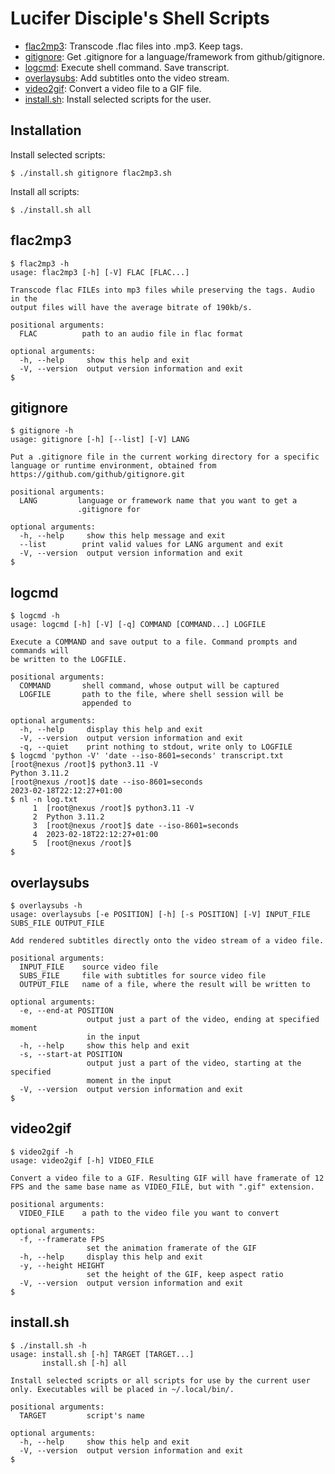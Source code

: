 # Lucifer Disciple's Shell Scripts

* [flac2mp3](#flac2mp3): Transcode .flac files into .mp3. Keep tags.
* [gitignore](#gitignore): Get .gitignore for a language/framework from github/gitignore.
* [logcmd](#logcmd): Execute shell command. Save transcript.
* [overlaysubs](#overlaysubs): Add subtitles onto the video stream.
* [video2gif](#video2gif): Convert a video file to a GIF file.
* [install.sh](#installsh): Install selected scripts for the user.

## Installation

Install selected scripts:
```
$ ./install.sh gitignore flac2mp3.sh
```

Install all scripts:
```
$ ./install.sh all
```

## flac2mp3

```
$ flac2mp3 -h
usage: flac2mp3 [-h] [-V] FLAC [FLAC...]

Transcode flac FILEs into mp3 files while preserving the tags. Audio in the
output files will have the average bitrate of 190kb/s.

positional arguments:
  FLAC          path to an audio file in flac format

optional arguments:
  -h, --help     show this help and exit
  -V, --version  output version information and exit
$
```

## gitignore

```
$ gitignore -h
usage: gitignore [-h] [--list] [-V] LANG

Put a .gitignore file in the current working directory for a specific
language or runtime environment, obtained from
https://github.com/github/gitignore.git

positional arguments:
  LANG         language or framework name that you want to get a
               .gitignore for

optional arguments:
  -h, --help     show this help message and exit
  --list        print valid values for LANG argument and exit
  -V, --version  output version information and exit
$
```

## logcmd

```
$ logcmd -h
usage: logcmd [-h] [-V] [-q] COMMAND [COMMAND...] LOGFILE

Execute a COMMAND and save output to a file. Command prompts and commands will
be written to the LOGFILE.

positional arguments:
  COMMAND       shell command, whose output will be captured
  LOGFILE       path to the file, where shell session will be
                appended to

optional arguments:
  -h, --help     display this help and exit
  -V, --version  output version information and exit
  -q, --quiet    print nothing to stdout, write only to LOGFILE
$ logcmd 'python -V' 'date --iso-8601=seconds' transcript.txt
[root@nexus /root]$ python3.11 -V
Python 3.11.2
[root@nexus /root]$ date --iso-8601=seconds
2023-02-18T22:12:27+01:00
$ nl -n log.txt
     1	[root@nexus /root]$ python3.11 -V
     2	Python 3.11.2
     3	[root@nexus /root]$ date --iso-8601=seconds
     4	2023-02-18T22:12:27+01:00
     5	[root@nexus /root]$ 
$
```

## overlaysubs

```
$ overlaysubs -h
usage: overlaysubs [-e POSITION] [-h] [-s POSITION] [-V] INPUT_FILE SUBS_FILE OUTPUT_FILE

Add rendered subtitles directly onto the video stream of a video file.

positional arguments:
  INPUT_FILE    source video file
  SUBS_FILE     file with subtitles for source video file
  OUTPUT_FILE   name of a file, where the result will be written to

optional arguments:
  -e, --end-at POSITION
                 output just a part of the video, ending at specified moment
                 in the input
  -h, --help     show this help and exit
  -s, --start-at POSITION
                 output just a part of the video, starting at the specified
                 moment in the input
  -V, --version  output version information and exit
$
```

## video2gif

```
$ video2gif -h
usage: video2gif [-h] VIDEO_FILE

Convert a video file to a GIF. Resulting GIF will have framerate of 12
FPS and the same base name as VIDEO_FILE, but with ".gif" extension.

positional arguments:
  VIDEO_FILE    a path to the video file you want to convert

optional arguments:
  -f, --framerate FPS
                 set the animation framerate of the GIF
  -h, --help     display this help and exit
  -y, --height HEIGHT
                 set the height of the GIF, keep aspect ratio
  -V, --version  output version information and exit
$
```

## install.sh

```
$ ./install.sh -h
usage: install.sh [-h] TARGET [TARGET...]
       install.sh [-h] all

Install selected scripts or all scripts for use by the current user
only. Executables will be placed in ~/.local/bin/.

positional arguments:
  TARGET         script's name

optional arguments:
  -h, --help     show this help and exit
  -V, --version  output version information and exit
$
```

